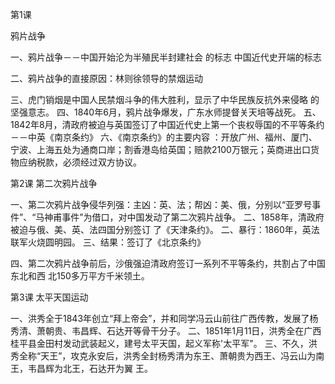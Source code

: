 第1课

鸦片战争

一、鸦片战争－－中国开始沦为半殖民半封建社会 的标志
                中国近代史开端的标志

二、鸦片战争的直接原因：林则徐领导的禁烟运动

三、虎门销烟是中国人民禁烟斗争的伟大胜利，显示了中华民族反抗外来侵略 的坚强意志。
四、1840年6月，鸦片战争爆发，广东水师提督关天培等战死。
五、1842年8月，清政府被迫与英国签订了中国近代史上第一个丧权辱国的不平等条约－－中英《南京条约》
六、《南京条约》的主要内容 ：开放广州、福州、厦门、宁波、上海五处为通商口岸；割香港岛给英国；赔款2100万银元；英商进出口货物应纳税款，必须经过双方协议。

第2课
第二次鸦片战争

一、第二次鸦片战争侵华列强：主凶：英、法；帮凶：美、俄，分别以“亚罗号事件”、“马神甫事件”为借口，对中国发动了第二次鸦片战争。
二、1858年，清政府被迫与俄、美、英、法四国分别签订 了《天津条约》。
二、暴行：1860年，英法联军火烧圆明园。
三、结果：签订了《北京条约》

四、第二次鸦片战争前后，沙俄强迫清政府签订一系列不平等条约，共割占了中国东北和西 北150多万平方千米领土。


第3课  太平天国运动

一、洪秀全于1843年创立“拜上帝会”，并和同学冯云山前往广西传教，发展了杨秀清、萧朝贵、韦昌辉、石达开等骨干分子。
二、1851年1月11日，洪秀全在广西桂平县金田村发动武装起义，建号太平天国，起义军称'太平军"。
三、不久，洪秀全称“天王”，攻克永安后，洪秀全封杨秀清为东王、萧朝贵为西王、冯云山为南王，韦昌辉为北王，石达开为翼 王。
